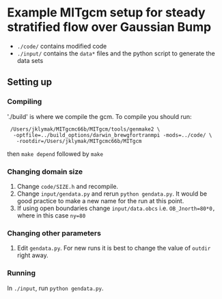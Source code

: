 # Example MITgcm setup for steady stratified flow over Gaussian Bump

  - `./code/` contains modified code
  - `./input/` contains the `data*` files and the python script to generate the data sets

## Setting up

### Compiling

'./build' is where we compile the gcm.  To compile you should run:
```
 /Users/jklymak/MITgcmc66b/MITgcm/tools/genmake2 \
  -optfile=../build_options/darwin_brewgfortranmpi -mods=../code/ \
   -rootdir=/Users/jklymak/MITgcmc66b/MITgcm
```
then `make depend` followed by `make`

### Changing domain size

  1. Change `code/SIZE.h` and recompile.
  2. Change `input/gendata.py` and rerun `python gendata.py`.  It would be good practice to make a new name for the run at this point.
  3. If using open boundaries change `input/data.obcs` i.e. `OB_Jnorth=80*0,` where in this case `ny=80`

### Changing other parameters

  1. Edit  `gendata.py`.  For new runs it is best to change the value of `outdir` right away.

### Running

In `./input`, run `python gendata.py`.  
